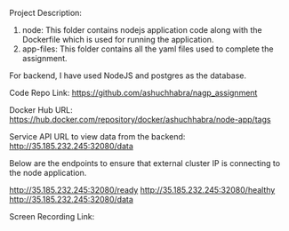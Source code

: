 Project Description:
1. node: This folder contains nodejs application code along with the Dockerfile which is used for running the application.
2. app-files: This folder contains all the yaml files used to complete the assignment.

For backend, I have used NodeJS and postgres as the database.

Code Repo Link: https://github.com/ashuchhabra/nagp_assignment

Docker Hub URL:
https://hub.docker.com/repository/docker/ashuchhabra/node-app/tags

Service API URL to view data from the backend:
http://35.185.232.245:32080/data

Below are the endpoints to ensure that external cluster IP is connecting to the node application.

http://35.185.232.245:32080/ready
http://35.185.232.245:32080/healthy
http://35.185.232.245:32080/data

Screen Recording Link:


